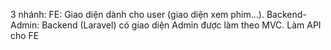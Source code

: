 3 nhánh:
FE: Giao diện dành cho user (giao diện xem phim...). 
Backend-Admin: Backend (Laravel) có giao diện Admin được làm theo MVC. Làm API cho FE
